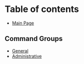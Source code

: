 # Table of contents

* [Main Page](README.md)

## Command Groups

* [General](command-groups/general.md)
* [Administrative](command-groups/admin.md)

